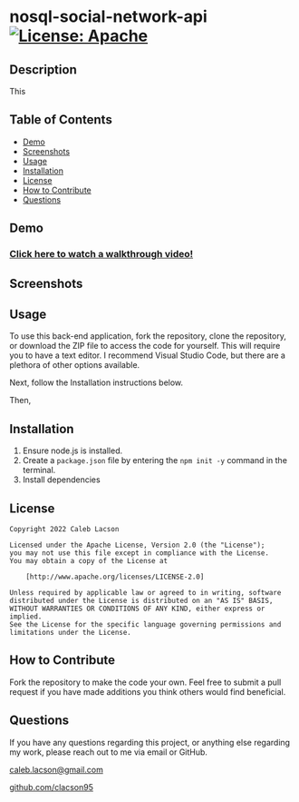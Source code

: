 # nosql-social-network-api [![License: Apache](https://img.shields.io/badge/License-Apache_2.0-blue.svg)](https://opensource.org/licenses/Apache-2.0)

## Description
This

## Table of Contents
* [Demo](#demo)
* [Screenshots](#screenshots)
* [Usage](#usage)
* [Installation](#installation)
* [License](#license)
* [How to Contribute](#how-to-contribute)
* [Questions](#questions)

## Demo
### [Click here to watch a walkthrough video!]()

## Screenshots

## Usage

To use this back-end application, fork the repository, clone the repository, or download the ZIP file to access the code for yourself. This will require you to have a text editor. I recommend Visual Studio Code, but there are a plethora of other options available.

Next, follow the Installation instructions below.

Then, 

## Installation
1. Ensure node.js is installed. 
3. Create a `package.json` file by entering the `npm init -y` command in the terminal. 
4. Install dependencies

## License

    Copyright 2022 Caleb Lacson

    Licensed under the Apache License, Version 2.0 (the "License");
    you may not use this file except in compliance with the License.
    You may obtain a copy of the License at

        [http://www.apache.org/licenses/LICENSE-2.0]

    Unless required by applicable law or agreed to in writing, software
    distributed under the License is distributed on an "AS IS" BASIS,
    WITHOUT WARRANTIES OR CONDITIONS OF ANY KIND, either express or implied.
    See the License for the specific language governing permissions and
    limitations under the License.

## How to Contribute
Fork the repository to make the code your own. Feel free to submit a pull request if you have made additions you think others would find beneficial.

## Questions
If you have any questions regarding this project, or anything else regarding my work, please reach out to me via email or GitHub.

[caleb.lacson@gmail.com](caleb.lacson@gmail.com)
  
[github.com/clacson95](github.com/clacson95)

